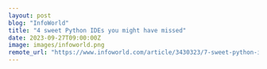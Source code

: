 ```yaml
---
layout: post
blog: "InfoWorld"
title: "4 sweet Python IDEs you might have missed"
date: 2023-09-27T09:00:00Z
image: images/infoworld.png
remote_url: "https://www.infoworld.com/article/3430323/7-sweet-python-ides-you-might-have-missed.html#tk.rss_applicationdevelopment"
---
```

